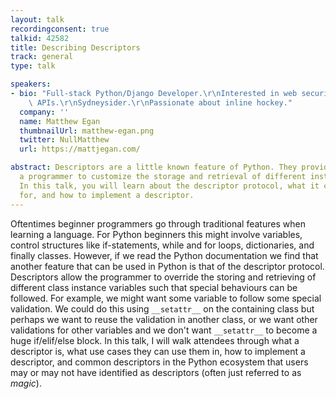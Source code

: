 ```yaml
---
layout: talk
recordingconsent: true
talkid: 42582
title: Describing Descriptors
track: general
type: talk

speakers:
- bio: "Full-stack Python/Django Developer.\r\nInterested in web security and clean\
    \ APIs.\r\nSydneysider.\r\nPassionate about inline hockey."
  company: ''
  name: Matthew Egan
  thumbnailUrl: matthew-egan.png
  twitter: NullMatthew
  url: https://mattjegan.com/

abstract: Descriptors are a little known feature of Python. They provide a way for
  a programmer to customize the storage and retrieval of different instance variables.
  In this talk, you will learn about the descriptor protocol, what it can be used
  for, and how to implement a descriptor.
---
```

Oftentimes beginner programmers go through traditional features when learning a language. For Python beginners this might involve variables, control structures like if-statements, while and for loops, dictionaries, and finally classes. However, if we read the Python documentation we find that another feature that can be used in Python is that of the descriptor protocol. Descriptors allow the programmer to override the storing and retrieving of different class instance variables such that special behaviours can be followed. For example, we might want some variable to follow some special validation. We could do this using `__setattr__` on the containing class but perhaps we want to reuse the validation in another class, or we want other validations for other variables and we don't want `__setattr__` to become a huge if/elif/else block. In this talk, I will walk attendees through what a descriptor is, what use cases they can use them in, how to implement a descriptor, and common descriptors in the Python ecosystem that users may or may not have identified as descriptors (often just referred to as *magic*).

